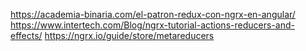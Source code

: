 https://academia-binaria.com/el-patron-redux-con-ngrx-en-angular/
https://www.intertech.com/Blog/ngrx-tutorial-actions-reducers-and-effects/
https://ngrx.io/guide/store/metareducers
